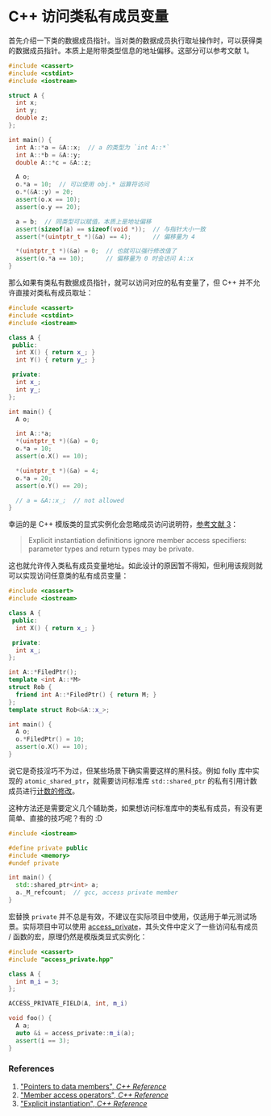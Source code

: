 # C++ 访问类私有成员变量

首先介绍一下类的数据成员指针。当对类的数据成员执行取址操作时，可以获得类的数据成员指针。本质上是附带类型信息的地址偏移。这部分可以参考文献 1。

```cpp
#include <cassert>
#include <cstdint>
#include <iostream>

struct A {
  int x;
  int y;
  double z;
};

int main() {
  int A::*a = &A::x;  // a 的类型为 `int A::*`
  int A::*b = &A::y;
  double A::*c = &A::z;

  A o;
  o.*a = 10;  // 可以使用 obj.* 运算符访问
  o.*(&A::y) = 20;
  assert(o.x == 10);
  assert(o.y == 20);

  a = b;  // 同类型可以赋值，本质上是地址偏移
  assert(sizeof(a) == sizeof(void *));  // 与指针大小一致
  assert(*(uintptr_t *)(&a) == 4);      // 偏移量为 4

  *(uintptr_t *)(&a) = 0;  // 也就可以强行修改值了
  assert(o.*a == 10);      // 偏移量为 0 时会访问 A::x
}
```

那么如果有类私有数据成员指针，就可以访问对应的私有变量了，但 C++ 并不允许直接对类私有成员取址：

```cpp
#include <cassert>
#include <cstdint>
#include <iostream>

class A {
 public:
  int X() { return x_; }
  int Y() { return y_; }

 private:
  int x_;
  int y_;
};

int main() {
  A o;

  int A::*a;
  *(uintptr_t *)(&a) = 0;
  o.*a = 10;
  assert(o.X() == 10);

  *(uintptr_t *)(&a) = 4;
  o.*a = 20;
  assert(o.Y() == 20);

  // a = &A::x_;  // not allowed
}
```

幸运的是 C++ 模版类的显式实例化会忽略成员访问说明符，[参考文献 3](https://en.cppreference.com/w/cpp/language/class_template#Explicit_instantiation)：

> Explicit instantiation definitions ignore member access specifiers: parameter types and return types may be private.

这也就允许传入类私有成员变量地址。如此设计的原因暂不得知，但利用该规则就可以实现访问任意类的私有成员变量：

```cpp
#include <cassert>
#include <iostream>

class A {
 public:
  int X() { return x_; }

 private:
  int x_;
};

int A::*FiledPtr();
template <int A::*M>
struct Rob {
  friend int A::*FiledPtr() { return M; }
};
template struct Rob<&A::x_>;

int main() {
  A o;
  o.*FiledPtr() = 10;
  assert(o.X() == 10);
}
```

说它是奇技淫巧不为过，但某些场景下确实需要这样的黑科技。例如 folly 库中实现的 `atomic_shared_ptr`，就需要访问标准库 `std::shared_ptr` 的私有引用计数成员进行[计数的修改](https://github.com/facebook/folly/blob/master/folly/concurrency/detail/AtomicSharedPtr-detail.h)。

这种方法还是需要定义几个辅助类，如果想访问标准库中的类私有成员，有没有更简单、直接的技巧呢？有的 :D

```cpp
#include <iostream>

#define private public
#include <memory>
#undef private

int main() {
  std::shared_ptr<int> a;
  a._M_refcount;  // gcc, access private member
}
```

宏替换 `private` 并不总是有效，不建议在实际项目中使用，仅适用于单元测试场景。实际项目中可以使用 [access_private](https://github.com/martong/access_private)，其头文件中定义了一些访问私有成员 / 函数的宏，原理仍然是模版类显式实例化：

```cpp
#include <cassert>
#include "access_private.hpp"

class A {
  int m_i = 3;
};

ACCESS_PRIVATE_FIELD(A, int, m_i)

void foo() {
  A a;
  auto &i = access_private::m_i(a);
  assert(i == 3);
}
```

### References

1. ["Pointers to data members", *C++ Reference*](https://en.cppreference.com/w/cpp/language/pointer#Pointers_to_data_members)
2. ["Member access operators", *C++ Reference*](https://en.cppreference.com/w/cpp/language/operator_member_access)
3. ["Explicit instantiation", *C++ Reference*](https://en.cppreference.com/w/cpp/language/class_template#Explicit_instantiation)

